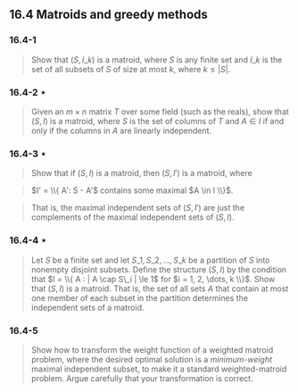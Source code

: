 ## 16.4 Matroids and greedy methods

### 16.4-1

> Show that $(S, I\_k)$ is a matroid, where $S$ is any finite set and $I\_k$ is the set of all subsets of $S$ of size at most $k$, where $k \le |S|$.

### 16.4-2 $\star$

> Given an $m \times n$ matrix $T$ over some field (such as the reals), show that $(S, I)$ is a matroid, where $S$ is the set of columns of $T$ and $A \in I$ if and only if the columns in $A$ are linearly independent.

### 16.4-3 $\star$

> Show that if $(S, I)$ is a matroid, then $(S, I')$ is a matroid, where

> $I' = \\{ A': S - A'$ contains some maximal $A \in I \\}$.

> That is, the maximal independent sets of $(S, I')$ are just the complements of the maximal independent sets of $(S, I)$.

### 16.4-4 $\star$

> Let $S$ be a finite set and let $S\_1, S\_2, \dots, S\_k$ be a partition of $S$ into nonempty disjoint subsets. Define the structure $(S, I)$ by the condition that $I = \\{ A : | A \cap S\_i | \le 1$ for $i = 1, 2, \dots, k \\}$. Show that $(S, I)$ is a matroid. That is, the set of all sets $A$ that contain at most one member of each subset in the partition determines the independent sets of a matroid.

### 16.4-5

> Show how to transform the weight function of a weighted matroid problem, where the desired optimal solution is a _minimum-weight_ maximal independent subset, to make it a standard weighted-matroid problem. Argue carefully that your transformation is correct.
